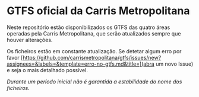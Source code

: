 # GTFS oficial da Carris Metropolitana

Neste repositório estão disponibilizados os GTFS das quatro áreas operadas pela Carris Metropolitana, que serão
atualizados sempre que houver alterações.

Os ficheiros estão em constante atualização. Se detetar algum erro por favor [https://github.com/carrismetropolitana/gtfs/issues/new?assignees=&labels=&template=erro-no-gtfs.md&title=](abra um novo Issue) e seja o mais detalhado possível.

_Durante um período inicial não é garantida a estabilidade do nome dos ficheiros._
